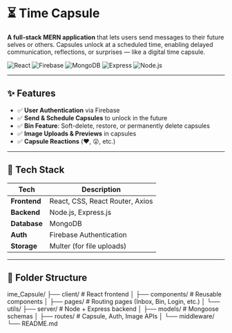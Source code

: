 # ⏳ Time Capsule

**A full-stack MERN application** that lets users send messages to their future selves or others. Capsules unlock at a scheduled time, enabling delayed communication, reflections, or surprises — like a digital time capsule.

![React](https://img.shields.io/badge/Frontend-React-blue) ![Firebase](https://img.shields.io/badge/Auth-Firebase-orange) ![MongoDB](https://img.shields.io/badge/Database-MongoDB-green) ![Express](https://img.shields.io/badge/Backend-Express-black) ![Node.js](https://img.shields.io/badge/Server-Node.js-lightgrey)

---

## ✨ Features

- ✅ **User Authentication** via Firebase
- ✅ **Send & Schedule Capsules** to unlock in the future
- ✅ **Bin Feature**: Soft-delete, restore, or permanently delete capsules
- ✅ **Image Uploads & Previews** in capsules
- ✅ **Capsule Reactions** (❤️, 😮, etc.)


---

## 🚀 Tech Stack

| Tech          | Description                                 |
|---------------|---------------------------------------------|
| **Frontend**  | React, CSS, React Router, Axios             |
| **Backend**   | Node.js, Express.js                         |
| **Database**  | MongoDB                                     |
| **Auth**      | Firebase Authentication                     |
| **Storage**   | Multer (for file uploads)                   |

---

## 📂 Folder Structure
ime_Capsule/
├── client/ # React frontend
│ ├── components/ # Reusable components
│ ├── pages/ # Routing pages (Inbox, Bin, Login, etc.)
│ └── utils/ 
├── server/ # Node + Express backend
│ ├── models/ # Mongoose schemas
│ ├── routes/ # Capsule, Auth, Image APIs
│ └── middleware/
└── README.md

